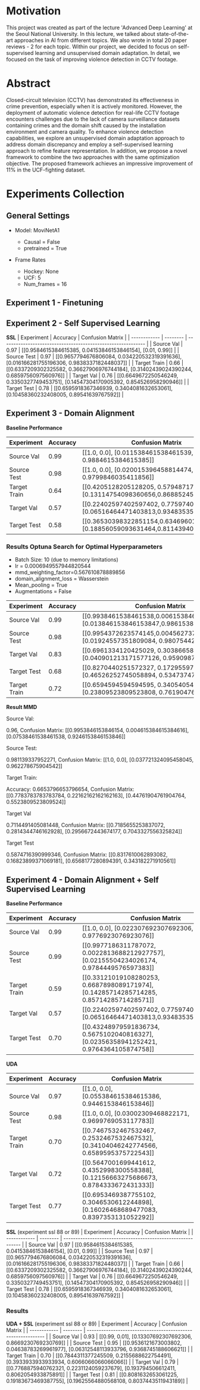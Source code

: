 # Motivation
This project was created as part of the lecture 'Advanced Deep Learning' at the Seoul National University. In this lecture, we talked about state-of-the-art approaches in AI from different topics. We also wrote in total 20 paper reviews - 2 for each topic. Within our project, we decided to focus on self-supervised learning and unsupervised domain adaptation. In detail, we focused on the task of improving violence detection in CCTV footage. 

# Abstract
Closed-circuit television (CCTV) has demonstrated its effectiveness in crime prevention, especially when it is actively monitored. However, the deployment of automatic violence detection for real-life CCTV footage encounters challenges due to the lack of camera surveillance datasets containing crimes and the domain shift caused by the installation environment and camera quality. To enhance violence detection capabilities, we explore an unsupervised domain adaptation approach to address domain discrepancy and employ a self-supervised learning approach to refine feature representation. In addition, we propose a novel framework to combine the two approaches with the same optimization objective. The proposed framework achieves an impressive improvement of 11% in the UCF-fighting dataset.

# Experiments Collection

## General Settings

- Model: MoviNetA1

  - Causal = False
  - pretrained = True

- Frame Rates

  - Hockey: None
  - UCF: 5
  - Num_frames = 16

  

## Experiment 1 - Finetuning



## Experiment 2 - Self Supervised Learning

**SSL**
| Experiment   | Accuracy | Confusion Matrix                                             |
| ------------ | -------- | ------------------------------------------------------------ |
| Source Val   | 0.97     |  [[0.9584615384615385, 0.04153846153846154], [0.01, 0.99]]    |
| Source Test  | 0.97     | [[0.9657794676806084, 0.034220532319391636], [0.016166281755196306, 0.9838337182448037]]    |
| Target Train | 0.66     | [[0.6337209302325582, 0.36627906976744184], [0.31402439024390244, 0.6859756097560976]] |
| Target Val   | 0.76     | [[0.6649672250546249, 0.3350327749453751], [0.14547304170905392, 0.854526958290946]] |
| Target Test  | 0.78    | [[0.6595918367346939, 0.3404081632653061], [0.10458360232408005, 0.89541639767592]] |



## Experiment 3 - Domain Alignment

**Baseline Performance**

| Experiment   | Accuracy | Confusion Matrix                                             |
| ------------ | -------- | ------------------------------------------------------------ |
| Source Val   | 0.99     | [[1.0, 0.0], [0.011538461538461539, 0.9884615384615385]]     |
| Source Test  | 0.98     | [[1.0, 0.0], [0.020015396458814474, 0.9799846035411856]]     |
| Target Train | 0.64     | [[0.4205128205128205, 0.5794871794871795], [0.13114754098360656,0.8688524590163934]] |
| Target Val   | 0.57     | [[0.22402597402597402, 0.775974025974026], [0.06516464471403813,0.9348353552859618]] |
| Target Test  | 0.58     | [[0.36530398322851154,0.6346960167714885],[0.18856059093631464,0.8114394090636854]] |



### **Results Optuna Search for Optimal Hyperparameters**

- Batch Size: 10 (due to memory limitations)
- lr = 0.0006949557944820544
- mmd_weighting_factor=0.567610878889856
- domain_alignment_loss = Wasserstein
- Mean_pooling = True
- Augmentations = False

| Experiment   | Accuracy | Confusion Matrix                                             |
| ------------ | -------- | ------------------------------------------------------------ |
| Source Val   | 0.99     | [[0.9938461538461538,0.006153846153846154], [0.013846153846153847,0.9861538461538462]] |
| Source Test  | 0.98     | [[0.9954372623574145,0.0045627376425855515], [0.01924557351809084, 0.9807544264819091]] |
| Target Val   | 0.83     | [[0.6961334120425029, 0.30386658795749705], [0.040901213171577126, 0.9590987868284229]] |
| Target Test  | 0.68     | [[0.8270440251572327, 0.17295597484276728], [0.46526252745058894, 0.5347374725494111]] |
| Target Train | 0.72     | [[0.6594594594594595, 0.34054054054054056], [0.23809523809523808, 0.7619047619047619]] |

**Result MMD**

Source Val:

0.96, Confusion Matrix: [[0.9953846153846154, 0.004615384615384616], [0.07538461538461538, 0.9246153846153846]]

Source Test:

0.981139337952271, Confusion Matrix: [[1.0, 0.0], [0.037721324095458045, 0.962278675904542]]

Target Train:

Accuracy: 0.6653796653796654, Confusion Matrix: [[0.7783783783783784, 0.22162162162162163], [0.44761904761904764, 0.5523809523809524]]

Target Val

0.7114491405081448, Confusion Matrix: [[0.7185655253837072, 0.2814344746162928], [0.2956672443674177, 0.7043327556325824]]

Target Test

0.5874716390999346, Confusion Matrix: [[0.8317610062893082, 0.16823899371069181], [0.6568177280894391, 0.343182271910561]]

## Experiment 4 - Domain Alignment + Self Supervised Learning

**Baseline Performance**

| Experiment   | Accuracy | Confusion Matrix                                             |
| ------------ | -------- | ------------------------------------------------------------ |
| Source Val   | 0.99     | [[1.0, 0.0], [0.022307692307692306, 0.9776923076923076]]    |
| Source Test  | 0.99     | [[0.9977186311787072, 0.0022813688212927757], [0.02155504234026174, 0.9784449576597383]]    |
| Target Train | 0.59     | [[0.33121019108280253, 0.6687898089171974], [0.14285714285714285, 0.8571428571428571]] |
| Target Val   | 0.57     | [[0.22402597402597402, 0.775974025974026], [0.06516464471403813,0.9348353552859618]] |
| Target Test  | 0.70     | [[0.43248979591836734, 0.5675102040816327], [0.02356358941252421, 0.9764364105874758]] |

**UDA**

| Experiment   | Accuracy | Confusion Matrix                                             |
| ------------ | -------- | ------------------------------------------------------------ |
| Source Val   | 0.97     | [[1.0, 0.0], [0.055384615384615386, 0.9446153846153846]]  |
| Source Test  | 0.98     | [[1.0, 0.0], [0.03002309468822171, 0.9699769053117783]]  |
| Target Train | 0.70     | [[0.7467532467532467, 0.2532467532467532], [0.34104046242774566, 0.6589595375722543]] |
| Target Val   | 0.72     | [[0.5647001699441612, 0.4352998300558388], [0.12156663275686673, 0.8784333672431333]] |
| Target Test  | 0.77     | [[0.6953469387755102, 0.3046530612244898], [0.16026468689477083, 0.8397353131052292]] |

**SSL** (experiment ssl 88 or 89)
| Experiment   | Accuracy | Confusion Matrix                                             |
| ------------ | -------- | ------------------------------------------------------------ |
| Source Val   | 0.97     |  [[0.9584615384615385, 0.04153846153846154], [0.01, 0.99]]    |
| Source Test  | 0.97     | [[0.9657794676806084, 0.034220532319391636], [0.016166281755196306, 0.9838337182448037]]    |
| Target Train | 0.66     | [[0.6337209302325582, 0.36627906976744184], [0.31402439024390244, 0.6859756097560976]] |
| Target Val   | 0.76     | [[0.6649672250546249, 0.3350327749453751], [0.14547304170905392, 0.854526958290946]] |
| Target Test  | 0.78    | [[0.6595918367346939, 0.3404081632653061], [0.10458360232408005, 0.89541639767592]] |

### Results
**UDA + SSL** (experiment ssl 88 or 89)
| Experiment   | Accuracy | Confusion Matrix                                             |
| ------------ | -------- | ------------------------------------------------------------ |
| Source Val   | 0.93     |  [[0.99, 0.01], [0.13307692307692306, 0.8669230769230769]]   |
| Source Test  | 0.95     |  [[0.9536121673003802, 0.04638783269961977], [0.06312548113933796, 0.9368745188606621]]   |
| Target Train | 0.70     | [[0.7844311377245509, 0.2155688622754491], [0.3933933933933934, 0.6066066066066066]] |
| Target Val   | 0.79     | [[0.7768875940762321, 0.2231124059237679], [0.193794506612411, 0.8062054933875891]] |
| Target Test  | 0.81    | [[0.8081632653061225, 0.19183673469387755], [0.19625564880568108, 0.8037443511943189]] |
